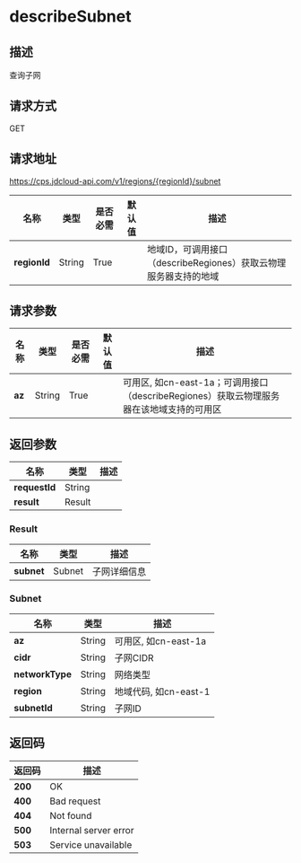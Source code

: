 # describeSubnet


## 描述
查询子网

## 请求方式
GET

## 请求地址
https://cps.jdcloud-api.com/v1/regions/{regionId}/subnet

|名称|类型|是否必需|默认值|描述|
|---|---|---|---|---|
|**regionId**|String|True| |地域ID，可调用接口（describeRegiones）获取云物理服务器支持的地域|

## 请求参数
|名称|类型|是否必需|默认值|描述|
|---|---|---|---|---|
|**az**|String|True| |可用区, 如cn-east-1a；可调用接口（describeRegiones）获取云物理服务器在该地域支持的可用区|


## 返回参数
|名称|类型|描述|
|---|---|---|
|**requestId**|String| |
|**result**|Result| |

### Result
|名称|类型|描述|
|---|---|---|
|**subnet**|Subnet|子网详细信息|
### Subnet
|名称|类型|描述|
|---|---|---|
|**az**|String|可用区, 如cn-east-1a|
|**cidr**|String|子网CIDR|
|**networkType**|String|网络类型|
|**region**|String|地域代码, 如cn-east-1|
|**subnetId**|String|子网ID|

## 返回码
|返回码|描述|
|---|---|
|**200**|OK|
|**400**|Bad request|
|**404**|Not found|
|**500**|Internal server error|
|**503**|Service unavailable|
